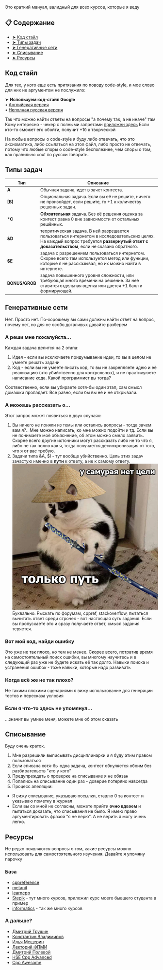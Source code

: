 Это краткий мануал, валидный для всех курсов, которые я веду

## 📋 Содержание
- [➤ Код стайл](#код-стайл)
- [➤ Типы задач](#типы-задач)
- [➤ Генеративные сети](#генеративные-сети)
- [➤ Списывание](#списывание)
- [➤ Ресурсы](#ресурсы)


## Код стайл

Для тех, у кого еще есть притязания по поводу code-style, и мое слово для них не аргументом не послужило:

➤ **Используем код-стайл Google**  
• [Английская версия](https://google.github.io/styleguide/cppguide.html)  
• [Неполная русская версия](https://habr.com/ru/post/480422/)

Так что можно найти ответы на вопросы "а почему так, а не иначе" там
Кому интересно - чекер c полными запретами [приложен здесь](src/cpplint_ban_all.py)
Если кто-то сможет его обойти, получит +1б к творческой

На любые вопросы о code-style я буду либо отвечать, что это аксиоматика, либо ссылаться на этоn файл, либо просто не отвечать, потому что любые споры о code-style бесполезнее, чем споры о том, как правильно cout по русски говорить.

## Типы задач

| Тип | Описание |
|-----|----------|
| **A** | Обычная задача, идет в зачет контеста. |
| **[B]** | Опциональная задача. Если вы её не решите, ничего не произойдет, если решите, то +1 к количеству решенных задач. |
| ***C** | **Обязательная** задача. Без её решения оценка за контест равна 0 вне зависимости от остальных решённых. |
| **&D** | теоритическая задача. В ней разрешается пользоваться интернетом в исследовательских целях. На каждый вопрос требуется **развернутый ответ с доказательством**, если не сказано обратного. |
| **$E** | задача с разрешением пользоваться интернетом. Скорее всего там используется метод или функции, которые я не рассказывал, но их можно найти в интернете. |
| **BONUS/GROB** | задача повышенного уровня сложности, или требующая много времени на решение. За неё ставится отдельная оценка или дается +1 балл к формирующей. |

## Генеративные сети

Нет. Просто нет. По-хорошему вы сами должны найти ответ на вопрос, почему нет, но для не особо догаливых давайте разберем

### А реши мне пожалуйста...

Каждая задача делится на 2 этапа: 
 1. Идея - если вы исключаете придумывание идеи, то вы в целом не умеете решать задачи
 2. Код - если вы не умеете писать код, то вы не закрепляете идею и её реализацию (что убийственно для контрольных), и не практикуюете написание кода. Какой программист вы тогда?

Соотвественно, если вы убираете хотя-бы один этап, сам смысл домашки пропадает. Все равно, если бы вы её и не открывали. 

### А можешь рассказать о...

Этот запрос может появиться в двух случаях:
 1. Вы ничего не поняли из темы или остались вопросы - тогда зачем вам я?.. Мне можно написать, ко мне можно подойти и тд. Если вы не понимаете моё объяснение, об этом можно смело заявить. Скорее всего другие источники могут рассказать либо не то что я, либо не так полно как я, тогда получается десинхронизация от того, что я от вас требую. 
 2. Задачи типа &A, $I - тут вообще убийственно. Цель этих задач зачастую именно в **пути** к ответу, а не к самому ответу. 
 ![](img/cat-samurai.jpg)
 Буквально. Рыскать по форумам, cppref, stackoverflow, пытаться вычитать ответ среди строчек - вот настоящая суть задания. Если вы пропускаете это и сразу получаете ответ, смысл задания теряется. 

### Вот мой код, найди ошибку

Это уже не так плохо, но тем не менее. Скорее всего, потратив время на самостоятельный поиск ошибки, вы многому научитесь и в следующий раз уже не будете искать её так долго. Навыки поиска и устранения ошибок - тоже навыки, которые надо развивать

### Когда всё же не так плохо?

Не такими плохими сценариями я вижу использование для генерации тестов и пересказа условия

### Если я что-то здесь не упомянул...

...значит вы умнее меня, можете мне об этом сказать

## Списывание

Буду очень краток. 
1. Мне разрешили выписывать дисциплинарки и я буду этим правом пользоваться
2. Если списана хотя-бы одна задача, контест обнуляется обоим без разбирательств "кто у кого" 
3. Предупреждать о проверке на списывание я не обязан
4. Попались на списывание один раз - доверие потеряно навсегда
5. Процесс апеляции: 
  - Я вижу списывание, указываю посылки, ставлю 0 за контест и указываю пометку в журнал
  - Если вы со мной не согласны, можете прийти **очно вдвоем** и пытаться доказать, что списывания не было. Я имею право аргументировать фразой "я не верю". А не верить я могу очень легко. 

## Ресурсы

Не редко появляются вопросы о том, какие ресурсы можно использовать для самостоятельного изучения. Давайте я упомяну парочку

### База

- [cppreference](https://www.cppreference.com/)
- [metanit](https://metanit.com/cpp/tutorial/)
- [learncpp](https://www.learncpp.com/)
- [Stepik](https://stepik.org/course/243773) - тут много курсов, приложил курс моего бывшего студента в пример
- [informatics](https://informatics.msk.ru/) - так же много курсов

### А дальше?

 - [Дмитрий Трушин](https://github.com/DimaTrushin/CppCode)
 - [Константин Владимиров](https://www.youtube.com/@tilir)
 - [Илья Мещерин](https://www.youtube.com/@mesyarik/featured)
 - [Лекторий ФПМИ](https://www.youtube.com/@lectory_fpmi/playlists)
 - [Дмитрий Полевой](https://www.youtube.com/@PolevoysProgramming)
 - [HSE Cpp Advanced](http://wiki.cs.hse.ru/%D0%AF%D0%B7%D1%8B%D0%BA_%D0%BF%D1%80%D0%BE%D0%B3%D1%80%D0%B0%D0%BC%D0%BC%D0%B8%D1%80%D0%BE%D0%B2%D0%B0%D0%BD%D0%B8%D1%8F_C%2B%2B_(%D1%83%D0%B3%D0%BB%D1%83%D0%B1%D0%BB%D0%B5%D0%BD%D0%BD%D1%8B%D0%B9_%D0%BA%D1%83%D1%80%D1%81)_2024/25)
 - [Cpp Awesome](https://github.com/fffaraz/awesome-cpp)